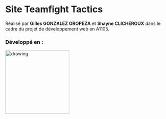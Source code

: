 # Site Teamfight Tactics

Réalisé par **Gilles GONZALEZ OROPEZA** et **Shayne CLICHEROUX** dans le cadre du projet de développement web en A1105.


### Développé en :
<img src="http://www.abformationpro.fr/wp-content/uploads/2020/07/css3_and_html5_logos_and_wordmarks.svg" alt="drawing" width="200"/>